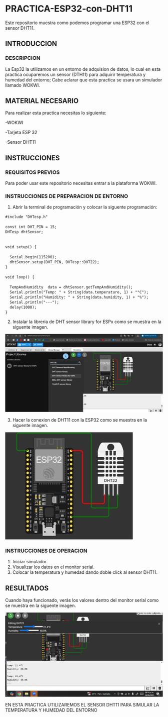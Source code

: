# PRACTICA-ESP32-con-DHT11
Este repositorio muestra como podemos programar una ESP32 con el sensor DHT11.

## INTRODUCCION

### DESCRIPCION

La Esp32 la utilizamos en un entorno de adquision de datos, lo cual en esta practica ocuparemos un sensor (DTH11) para adquirir temperatura y humedad del entorno; Cabe aclarar que esta practica se usara un simulador llamado WOKWI.

## MATERIAL NECESARIO

Para realizar esta practica necesitas lo siguiente:

-WOKWI

-Tarjeta ESP 32

-Sensor DHT11

## INSTRUCCIONES

### REQUISITOS PREVIOS

Para poder usar este repositorio necesitas entrar a la plataforma WOKWI.

### INSTRUCCIONES DE PREPARACION DE ENTORNO

1. Abrir la terminal de programación y colocar la siguente programación:

```
#include "DHTesp.h"

const int DHT_PIN = 15;
DHTesp dhtSensor;


void setup() {

  Serial.begin(115200);
  dhtSensor.setup(DHT_PIN, DHTesp::DHT22);
}

void loop() {

  TempAndHumidity  data = dhtSensor.getTempAndHumidity();
  Serial.println("Temp: " + String(data.temperature, 1) + "°C");
  Serial.println("Humidity: " + String(data.humidity, 1) + "%");
  Serial.println("---");
  delay(1000);
}
```
2. Instalar la libreria de DHT sensor library for ESPx como se muestra en la siguente imagen.

![](https://github.com/OSCAROV2058/PRACTICA-ESP32-con-DHT11/blob/main/WhatsApp%20Image%202025-06-06%20at%208.06.19%20PM.jpeg?raw=true)

3. Hacer la conexion de DHT11 con la ESP32 como se muestra en la siguente imagen.

![](https://github.com/OSCAROV2058/PRACTICA-ESP32-con-DHT11/blob/main/WhatsApp%20Image%202025-06-06%20at%208.11.14%20PM.jpeg?raw=true)

### INSTRUCCIONES DE OPERACION

1. Iniciar simulador.
2. Visualizar los datos en el monitor serial.
3. Colocar la temperatura y humedad dando doble click al sensor DHT11.

## RESULTADOS

Cuando haya funcionado, verás los valores dentro del monitor serial como se muestra en la siguente imagen.

![](https://github.com/OSCAROV2058/PRACTICA-ESP32-con-DHT11/blob/main/WhatsApp%20Image%202025-06-06%20at%208.15.19%20PM.jpeg?raw=true)

EN ESTA PRACTICA UTILIZAREMOS EL SENSOR DHT11 PARA SIMULAR LA TEMPERATURA Y HUMEDAD DEL ENTORNO
